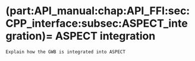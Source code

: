 (part:API_manual:chap:API_FFI:sec:CPP_interface:subsec:ASPECT_integration)=
ASPECT integration
=================

```{todo}
Explain how the GWB is integrated into ASPECT
```
